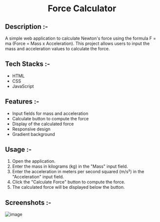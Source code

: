 # <p align="center">Force Calculator</p>

## Description :-

A simple web application to calculate Newton's force using the formula F = ma (Force = Mass x Acceleration). This project allows users to input the mass and acceleration values to calculate the force.

## Tech Stacks :-

- HTML
- CSS
- JavaScript

## Features :-

- Input fields for mass and acceleration
- Calculate button to compute the force
- Display of the calculated force
- Responsive design
- Gradient background 

## Usage :-

1. Open the application.
2. Enter the mass in kilograms (kg) in the "Mass" input field.
3. Enter the acceleration in meters per second squared (m/s²) in the "Acceleration" input field.
4. Click the "Calculate Force" button to compute the force.
5. The calculated force will be displayed below the button.

## Screenshots :-

![image](https://github.com/Rakesh9100/CalcDiverse/assets/73993775/061c4be9-eec1-4cf2-b0ad-04dc3bc927d3)
